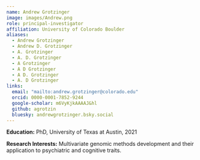 ```yaml
---
name: Andrew Grotzinger
image: images/Andrew.png
role: principal-investigator
affiliation: University of Colorado Boulder
aliases: 
  - Andrew Grotzinger
  - Andrew D. Grotzinger
  - A. Grotzinger
  - A. D. Grotzinger
  - A Grotzinger
  - A D Grotzinger
  - A D. Grotzinger
  - A. D Grotzinger
links:
  email: "mailto:andrew.grotzinger@colorado.edu"
  orcid: 0000-0001-7852-9244
  google-scholar: m6VyKjkAAAAJ&hl
  github: agrotzin
  bluesky: andrewgrotzinger.bsky.social
---
```


**Education:** PhD, University of Texas at Austin, 2021

**Research Interests:** Multivariate genomic methods development and their application to psychiatric and cognitive traits. 
